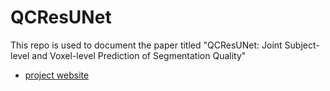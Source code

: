 # QCResUNet
This repo is used to document the paper titled "QCResUNet: Joint Subject-level and Voxel-level Prediction  of Segmentation Quality"
- [project website](https://sotiraslab.github.io/QCResUNet/)

